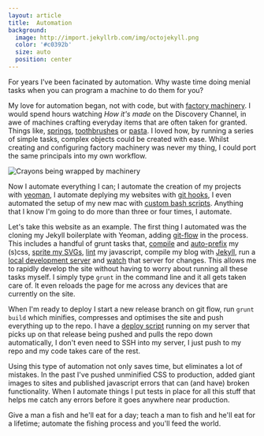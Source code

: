 ```yaml
---
layout: article
title:  Automation
background:
  image: http://import.jekyllrb.com/img/octojekyll.png
  color: '#c0392b'
  size: auto
  position: center
---
```


For years I've been facinated by automation. Why waste time doing menial tasks when you can program a machine to do them for you?

My love for automation began, not with code, but with [factory machinery](REWORD). I would spend hours watching *How it's made* on the Discovery Channel, in awe of machines crafting everyday items that are often taken for granted. Things like, [springs](https://www.youtube.com/watch?v=omLKbKakDoY), [toothbrushes](https://www.youtube.com/watch?v=p9HFmle54eQ) or [pasta](https://www.youtube.com/watch?v=75bfUmqx82s). I loved how, by running a series of simple tasks, complex objects could be created with ease. Whilst creating and configuring factory machinery was never my thing, I could port the same principals into my own workflow.

![Crayons being wrapped by machinery](/images/articles/automation/crayons.gif)

Now I automate everything I can; I automate the creation of my projects with [yeoman](#), I automate deplying my websites with [git hooks](#), I even automated the setup of my new mac with [custom bash scripts](#). Anything that I know I'm going to do more than three or four times, I automate.

Let's take this website as an example. The first thing I automated was the cloning my Jekyll boilerplate with Yeoman, adding [git-flow](#) in the process. This includes a handful of grunt tasks that, [compile](#) and [auto-prefix](#) my (s)css, [sprite my SVGs](#), [lint](#) my javascript, compile my blog with [Jekyll](#), run a [local development server](#) and [watch](#) that server for changes. This allows me to rapidly develop the site without having to worry about running all these tasks myself. I simply type `grunt` in the command line and it all gets taken care of. It even reloads the page for me across any devices that are currently on the site.

When I'm ready to deploy I start a new release branch on git flow, run `grunt build` which minifies, compresses and optimises the site and push everything up to the repo. I have a [deploy script](#) running on my server that picks up on that release being pushed and pulls the repo down automatically, I don't even need to SSH into my server, I just push to my repo and my code takes care of the rest.

Using this type of automation not only saves time, but eliminates a lot of mistakes. In the past I've pushed unminified CSS to production, added giant images to sites and published javascript errors that can (and have) broken functionality. When I automate things I put tests in place for all this stuff that helps me catch any errors before it goes anywhere near production.

Give a man a fish and he'll eat for a day; teach a man to fish and he'll eat for a lifetime; automate the fishing process and you'll feed the world.